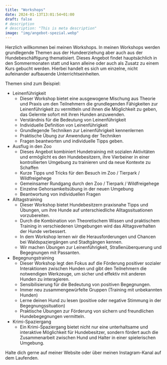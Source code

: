 ```yaml
---
title: "Workshops"
date: 2024-01-13T13:01:54+01:00
draft: false
# description
# description: "This is meta description"
image: "img/angebot-spezial.webp"
---
```


Herzlich willkommen bei meinen Workshops. In meinen Workshops werden grundlegende Themen aus der Hundeerziehung aber auch aus der Hundebeschäftigung thematisiert. Dieses Angebot findet hauptsächlich in den Sommermonaten statt und kann alleine oder auch als Zusatz zu einem Kurs gebucht werden. Hierbei handelt es sich um einzelne, nicht aufeinander aufbauende Unterrichtseinheiten.

Themen sind zum Beispiel:

- Leinenführigkeit
    * Dieser Workshop bietet eine ausgewogene Mischung aus Theorie und Praxis um den Teilnehmern die grundlegenden Fähigkeiten zur Leinenführigkeit zu vermitteln und ihnen die Möglichkeit zu geben, das Gelernte sofort mit ihren Hunden anzuwenden.
    * Verständnis für die Bedeutung von Leinenführigkeit
    * Individuelle Definition von Leinenführigkeit
    * Grundlegende Techniken zur Leinenführigkeit kennenlernen
    * Praktische Übung zur Anwendung der Techniken
    * Fragen beantworten und individuelle Tipps geben.
- Ausflug in den Zoo
    * Dieses Angebot kombiniert Hundetraining mit sozialen Aktivitäten und ermöglicht es den Hundebesitzern, ihre Vierbeiner in einer kontrollierten Umgebung zu trainieren und da neue Kontexte zu Schaffen
    * Kurze Tipps und Tricks für den Besuch im Zoo / Tierpark / Wildfreigehege
    * Gemeinsamer Rundgang durch den Zoo / Tierpark / Wildfreigehege
    * Einzelne Gehorsamkeitsübung in der neuen Umgebung
    * Beantwortung von individuellen Fragen
- Alltagstraining
    * Dieser Workshop bietet Hundebesitzern praxisnahe Tipps und Übungen, um ihre Hunde auf unterschiedliche Alltagssituationen vorzubereiten. 
    * Durch die Kombination von Theoretischem Wissen und praktischem Training in verschiedenen Umgebungen wird das Alltagsverhalten der Hunde verbessert.
    * In dem Workshop lernen wir die Herausforderungen und Chancen bei Waldspaziergängen und Stadtgängen kennen.
    * Wir machen Übungen zur Leinenführigkeit, Straßenüberquerung und Begegnungen mit Passanten.
- Begegnungstraining
    * Dieser Workshop legt den Fokus auf die Förderung positiver sozialer Interaktionen zwischen Hunden und gibt den Teilnehmern die notwendigen Werkzeuge, um sicher und effektiv mit anderen Hunden zu interagieren.
    * Sensibilisierung für die Bedeutung von positiven Begegnungen.
    * Immer neu zusammengewürfelte Gruppen (Training mit unbekannten Hunden)
    * Lerne deinen Hund zu lesen (positive oder negative Stimmung in der Begegnungssituation)
    * Praktische Übungen zur Förderung von sichern und freundlichen Hundebegegnungen vermitteln.
- Krimi-Spaziergang
    * Ein Krimi-Spaziergang bietet nicht nur eine unterhaltsame und interaktive Möglichkeit für Hundebesitzer, sondern fördert auch die Zusammenarbeit zwischen Hund und Halter in einer spielerischen Umgebung.

Halte dich gerne auf meiner Website oder über meinen Instagram-Kanal auf dem Laufenden.
